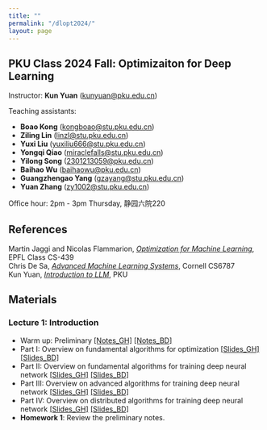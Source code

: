 ```yaml
---
title: ""
permalink: "/dlopt2024/"
layout: page
---
```


## PKU Class 2024 Fall: Optimizaiton for Deep Learning

Instructor: **Kun Yuan** (kunyuan@pku.edu.cn) <br>

Teaching assistants: 
- **Boao Kong** (kongboao@stu.pku.edu.cn) <br> 
- **Ziling Lin** (linzl@stu.pku.edu.cn) <br>
- **Yuxi Liu** (yuxiliu666@stu.pku.edu.cn) <br>
- **Yongqi Qiao** (miraclefalls@stu.pku.edu.cn) <br>
- **Yilong Song** (2301213059@pku.edu.cn) <br>
- **Baihao Wu** (baihaowu@pku.edu.cn) <br>
- **Guangzhengao Yang** (gzayang@stu.pku.edu.cn) <br>
- **Yuan Zhang** (zy1002@stu.pku.edu.cn) <br>

Office hour: 2pm - 3pm Thursday, 静园六院220

## References
Martin Jaggi and Nicolas Flammarion, *[Optimization for Machine Learning](https://github.com/epfml/OptML_course)*, EPFL Class CS-439 <br>
Chris De Sa, *[Advanced Machine Learning Systems](https://www.cs.cornell.edu/courses/cs6787/2021fa/)*, Cornell CS6787 <br>
Kun Yuan, *[Introduction to LLM](https://kunyuan827.github.io/llm2024/)*, PKU

## Materials

### Lecture 1: Introduction <br>
- Warm up: Preliminary [[Notes_GH]](https://github.com/kunyuan827/kunyuan827.github.io/raw/master/resources/notes_ch0.pdf) [[Notes_BD]](https://pan.baidu.com/s/1CRjewPuz9m11FzzG0AIU3g?pwd=35ic) <br>
- Part   I: Overview on fundamental algorithms for optimization [[Slides_GH]](https://github.com/kunyuan827/kunyuan827.github.io/raw/master/resources/Lec1_introduction_01.pdf) [[Slides_BD]](https://pan.baidu.com/s/1mqNOB_8094OETo7nsI3QCw?pwd=jbu6)  <br> 
- Part  II: Overview on fundamental algorithms for training deep neural network [[Slides_GH]](https://github.com/kunyuan827/kunyuan827.github.io/raw/master/resources/Lec1_introduction_02.pdf)  [[Slides_BD]](https://pan.baidu.com/s/1N8yWWyx2z6NhKGiqg5fVZQ?pwd=pzw9) <br> 
- Part III: Overview on advanced algorithms for training deep neural network [[Slides_GH]](https://github.com/kunyuan827/kunyuan827.github.io/raw/master/resources/Lec1_introduction_03.pdf) [[Slides_BD]](https://pan.baidu.com/s/140bkncOmR7CHoodw7zBAcQ?pwd=b8ei) <br> 
- Part  IV: Overview on distributed algorithms for training deep neural network [[Slides_GH]](https://github.com/kunyuan827/kunyuan827.github.io/raw/master/resources/Lec1_introduction_04.pdf) [[Slides_BD]](https://pan.baidu.com/s/1okoQ-xbnrjY_ej97IDHFOQ?pwd=tt9m)<br>
- **Homework 1**: Review the preliminary notes.  

<!--
### Lecture 2: Gradient descent <br>

- Notes: Gradient descent [[Notes_GH]](https://github.com/kunyuan827/kunyuan827.github.io/raw/master/resources/notes_ch1.pdf) [[Notes_BD]](https://pan.baidu.com/s/1FlAAZwhMAkoScx4LDURrPg?pwd=sbwk) <br>
- Slides: Gradient descent [[Slides_GH]](https://github.com/kunyuan827/kunyuan827.github.io/raw/master/resources/Lec2_gradient_descent.pdf) [[Slides_BD]](https://pan.baidu.com/s/1QgNjBzOeqJFq5QFVFLBIgw?pwd=ec6j)  <br>
- **Homework 2**: [[Homework_GH]](https://github.com/kunyuan827/kunyuan827.github.io/raw/master/resources/hw1.pdf) [[Homework_BD]](https://pan.baidu.com/s/1nEhmFrNYgvQssAY_jsBzXQ?pwd=4h9y)  <br> 
- Reading: <br>
    - Stephen Boyd and Lieven Vandenberghe, *Convex Optimization*, Cambridge university press, 2004. [Ch. 2 and 3] <br>
    - Yurii Nesterov, *Introductory lectures on convex optimization: A basic course*, Springer Science & Business Media, 2003 [Sec. 2.1.1, 2.1.3, and 2.1.5] <br>
    - Aston Zhang, Zack C. Lipton, Mu Li, and Alex J. Smola, *[Dive into Deep Learning](https://d2l.ai/index.html)*, [Sec. 5.3]

### Lecture 3: Accelerated gradient descent <br>

- Notes: Accelerated gradient descent [[Notes_GH]](https://github.com/kunyuan827/kunyuan827.github.io/raw/master/resources/notes_ch3.pdf)[[Notes_BD]](https://pan.baidu.com/s/1hxAKGKpiaRTGyKCRymrU5A?pwd=nery) <br>
- Part  I: Polyak momentum; Nesterov momentum; Anderson acceleration; Lower bound [[Slides_GH]](https://github.com/kunyuan827/kunyuan827.github.io/raw/master/resources/Lec3_1_acc_GD.pdf) [[Slides_BD]](https://pan.baidu.com/s/1sefTbKt7AEMZmEfNRNvMXA?pwd=gc27)  <br>
- Part II: Preconditoned GD [[Slides_GH]](https://github.com/kunyuan827/kunyuan827.github.io/raw/master/resources/Lec3_2_precond_GD.pdf) [[Slides_BD]](https://pan.baidu.com/s/1ackF2-iU2yFiP-ixhXa6wg?pwd=nc77)  <br>
- **Homework 3**: [[Homework_GH]](https://github.com/kunyuan827/kunyuan827.github.io/raw/master/resources/hw3.pdf) [[Homework_BD]](https://pan.baidu.com/s/1tqYdqBcTfdgKAWuPJMYDPQ?pwd=7ds9)  <br> 
- Reading: <br>
    - Yurii Nesterov, *Introductory lectures on convex optimization: A basic course*, Springer Science & Business Media, 2003 [Sec. 2.1.2, 2.1.4, and 2.2] <br>
    - Vien V. Mai and Mikael Johansson, *[Anderson Acceleration of Proximal Gradient Methods](https://arxiv.org/abs/1910.08590)*, International Conference on Machine Learning (ICML), 2020

### Lecture 4: Projected gradient descent and Proximal gradient descent <br>

- Notes: Projected gradient descent [[Notes_GH]](https://github.com/kunyuan827/kunyuan827.github.io/raw/master/resources/notes_ch4_1.pdf)[[Notes_BD]](https://pan.baidu.com/s/1z5pxGqRZLlfnCq6LbM2PPg?pwd=ut8r); Proximal gradient descent [[Notes_GH]](https://github.com/kunyuan827/kunyuan827.github.io/raw/master/resources/notes_ch4_2.pdf)[[Notes_BD]](https://pan.baidu.com/s/1AlgaCL9IBnQroGWO4TFInw?pwd=wkn3) <br>
- Part  I: Projection; Constrained minimization; Projected gradient descent [[Slides_GH]](https://github.com/kunyuan827/kunyuan827.github.io/raw/master/resources/Lec4_1_Projected_GD.pdf) [[Slides_BD]](https://pan.baidu.com/s/1_z-KtyxBjP_5H05fneNKqw?pwd=9p7u)  <br>
- Part II: Regularizers; Proximity operator; Proximal gradient descent [[Slides_GH]](https://github.com/kunyuan827/kunyuan827.github.io/raw/master/resources/Lec4_2_Prox_GD.pdf) [[Slides_BD]](https://pan.baidu.com/s/14YWUlhm9ZhDMdUWQ9Cbl9g?pwd=k9pd)  <br>
- **Homework 4**: [[Homework_GH]](https://github.com/kunyuan827/kunyuan827.github.io/raw/master/resources/hw4.pdf) [[Homework_BD]](https://pan.baidu.com/s/1qtKFoyB-qvZzBAhJxprP7w?pwd=b6r9)  <br>

### Lecture 5: Zeroth-order optimization <br>

- Notes: Zeroth-order optimization [[Notes_GH]](https://github.com/kunyuan827/kunyuan827.github.io/raw/master/resources/notes_ch5.pdf)[[Notes_BD]](https://pan.baidu.com/s/1HmcdYHP_VuYsojv_dJuWXw?pwd=c59t)
- Notes: ZO-GD with sphere smoothing [[Notes_GH]](https://github.com/kunyuan827/kunyuan827.github.io/raw/master/resources/notes_ch5_1.pdf)[[Notes_BD]](https://pan.baidu.com/s/1eS5hkqeDHW3otQ2HLHHsUA?pwd=g1rf)
- Slides: Zeroth-order gradient descent; Finite difference; Linear interpolation; Sphere smoothing [[Slides_GH]](https://github.com/kunyuan827/kunyuan827.github.io/raw/master/resources/Lec5_ZO_GD.pdf) [[Slides_BD]](https://pan.baidu.com/s/14ZaQoEpS7ou9laIK9vg_qA?pwd=yk3b)  <br>
- **Homework 5**: [[Homework_GH]](https://github.com/kunyuan827/kunyuan827.github.io/raw/master/resources/hw5.pdf) [[Homework_BD]](https://pan.baidu.com/s/19I-EpqvqtQpqxiUJD_bWCQ?pwd=nqwu)  <br>
- Reading: <br>
    - Yujie Tang, *[Introduction to Zeroth-Order Optimization](https://tyj518.github.io/files/lecture_notes_zo.pdf)*, 2022
    - Ahmad Ajalloeian and Sebastian U. Stich, *[On the Convergence of SGD with Biased Gradients](https://arxiv.org/abs/2008.00051)*, 2021
    - Sijia Liu et. al., *[A Primer on Zeroth-Order Optimization in Signal Processing and Machine Learning](https://arxiv.org/abs/2006.06224)*, 2020
    - Sadhika Malladi et. al., *[Fine-Tuning Language Models with Just Forward Passes](https://arxiv.org/abs/2305.17333)*,2023

### Lecture 6: Stochastic gradient descent <br>

- Notes: Stochastic gradient descent [[Notes_GH]](https://github.com/kunyuan827/kunyuan827.github.io/raw/master/resources/notes_ch6.pdf)[[Notes_BD]](https://pan.baidu.com/s/1PVrSZAMJhOnkpUbqnXYhPA?pwd=ubss)
- Part I: Stochastic optimization; Stochastic gradient descent; Mini-batch SGD [[Slides_GH]](https://github.com/kunyuan827/kunyuan827.github.io/raw/master/resources/Lec6_1_SGD.pdf) [[Slides_BD]](https://pan.baidu.com/s/1Xvc0ov5IvdVNsOffPX1m6Q?pwd=ivpm)  <br>
- Part II: Introduction to convolutional neural network [[Slides_GH]](https://github.com/kunyuan827/kunyuan827.github.io/raw/master/resources/Lec6_2_CNN.pdf) [[Slides_BD]](https://pan.baidu.com/s/1d_ouKEHfLyBuM9kGcgynIQ?pwd=ccd2)  <br>
- **Homework 6**: [[Homework_GH]](https://github.com/kunyuan827/kunyuan827.github.io/raw/master/resources/hw6.pdf) [[Homework_BD]](https://pan.baidu.com/s/1y7gSopjEB4c1_vB7vd5FLg?pwd=zn2z)  <br>
- Reading: <br>
    - Rong Ge et al., *[Escaping from saddle points—online stochastic gradient for tensor decomposition](http://proceedings.mlr.press/v40/Ge15.pdf)*, Conference on learning theory, 2015
    - Chi Jin et al., *[How to escape saddle points efficiently](https://proceedings.mlr.press/v70/jin17a.html)*, International conference on machine learning, 2017.
    - *[Student Notes: Convolutional Neural Networks (CNN) Introduction](https://indoml.com/2018/03/07/student-notes-convolutional-neural-networks-cnn-introduction/)*
    - Andrew Ng, *[Convolutional Neural Networks](https://www.bilibili.com/video/BV1BF411w7xQ/?spm_id_from=333.337.search-card.all.click)*
 
### Lecture 7: Stochastic gradient descent: sampling strategy and stability <br>

- Notes: Sampling and Stability [[Notes_GH]](https://github.com/kunyuan827/kunyuan827.github.io/raw/master/resources/notes_ch7.pdf)[[Notes_BD]](https://pan.baidu.com/s/1WUkqEOV4pOIQoruFn2MjCw?pwd=8rku)
- Part I: SGD with finite sample size; importance sampling; random reshuffling [[Slides_GH]](https://github.com/kunyuan827/kunyuan827.github.io/raw/master/resources/Lec7_1_sampling.pdf)  [[Slides_BD]](https://pan.baidu.com/s/1IxV1awpa-BYnMT_ww1r8uQ?pwd=a9ni) <br>
- Part II: GD stability; SGD stability; Sharpness-aware minimization [[Slides_GH]](https://github.com/kunyuan827/kunyuan827.github.io/raw/master/resources/Lec7_2_stability.pdf)  [[Slides_BD]](https://pan.baidu.com/s/1HYncozXFxVeGLGKkSShvhw?pwd=6at9)<br>
- **Homework 7**: [[Homework_GH]](https://github.com/kunyuan827/kunyuan827.github.io/raw/master/resources/hw7.pdf) [[Homework_BD]](https://pan.baidu.com/s/18lj6tEy2Ps7m_gsFnJrOMg?pwd=2huk)  <br>
- Reading: <br>
    - Kun Yuan et al., *[Stochastic gradient descent with finite samples sizes](https://ieeexplore.ieee.org/document/7738878)*, IEEE Workshop on Machine Learning for Signal Processing, 2016
    - Peilin Zhao and Tong Zhang, *[Stochastic Optimization with Importance Sampling for Regularized Loss Minimization](https://proceedings.mlr.press/v37/zhaoa15.html)*, ICML, 2015.
    - Bicheng Ying et al., *[Stochastic Learning under Random Reshuffling with Constant Step-sizes](https://arxiv.org/abs/1803.07964)*, IEEE Transactions on Signal Processing, 2018
    - Lei Wu et al., *[How SGD selects the global minima in over-parameterized learning: A dynamical stability perspective](https://papers.nips.cc/paper_files/paper/2018/hash/6651526b6fb8f29a00507de6a49ce30f-Abstract.html)*, NeurIPS 2018
    - Lei Wu et al., *[The alignment property of sgd noise and how it helps select flat minima: A stability analysis](https://arxiv.org/abs/2207.02628)*, NeurIPS 2022
    - Pierre Foret et al., *[Sharpness-Aware Minimization for Efficiently Improving Generalization](https://arxiv.org/abs/2010.01412)*, ICML, 2020

### Lecture 8: Momentum and Adaptive SGD <br>

- Notes I: Momentum SGD [[Notes_GH]](https://github.com/kunyuan827/kunyuan827.github.io/raw/master/resources/notes_ch8_1.pdf)[[Notes_BD]](https://pan.baidu.com/s/1EEV-n-UoDN_0PVSsBvUOSg?pwd=gaxf) <br>
- Notes II: Adaptive SGD [[Notes_GH]](https://github.com/kunyuan827/kunyuan827.github.io/raw/master/resources/notes_ch8_2.pdf)[[Notes_BD]](https://pan.baidu.com/s/1eFHbWuFRaaibWJ9wNOly_g?pwd=799k) <br>
- Part I: Momentum SGD; SGD with Nesterov momentum; lower bound in stochastic optimization [[Slides_GH]](https://github.com/kunyuan827/kunyuan827.github.io/raw/master/resources/Lec8_1_mSGD.pdf)  [[Slides_BD]](https://pan.baidu.com/s/1FJVoDRMLU6iZa76Bf87e0g?pwd=feex) <br>
- Part II: Preconditioned SGD; AdaGrad; RMSProp; Adam; AdamW [[Slides_GH]](https://github.com/kunyuan827/kunyuan827.github.io/raw/master/resources/Lec8_2_Adaptive_SGD.pdf)  [[Slides_BD]](https://pan.baidu.com/s/1DRdv77mSLZTN-ifFn5GuGA?pwd=cvke)<br>
- **Homework**: No homework  <br>
- Reading: <br>
   - Ilya Sutskever et al., *[On the importance of initialization and momentum in deep learning](http://proceedings.mlr.press/v28/sutskever13.html)*, ICML, 2013
   - Kun Yuan et al., *[On the influence of momentum acceleration on online learning](https://jmlr.org/papers/v17/16-157.html)*, JMLR, 2016
   - John Duchi et al., *[Adaptive subgradient methods for online learning and stochastic optimization](https://www.jmlr.org/papers/volume12/duchi11a/duchi11a.pdf)*, JMLR, 2011
   - Diederik P. Kingma et al., *[Adam: A Method for Stochastic Optimization](https://arxiv.org/abs/1412.6980)*, 2014
   - Zhishuai Guo et al., *[A novel convergence analysis for algorithms of the adam family](https://arxiv.org/abs/2112.03459)*, 2021
   - Ilya Loshchilov et al., *[Decoupled Weight Decay Regularization](https://openreview.net/forum?id=Bkg6RiCqY7)*, ICLR, 2019

### Lecture 9: Variance reduction <br>

- Notes I: Variance reduction[[Notes_GH]](https://github.com/kunyuan827/kunyuan827.github.io/raw/master/resources/notes_ch9.pdf)[[Notes_BD]](https://pan.baidu.com/s/1EEV-n-UoDN_0PVSsBvUOSg?pwd=gaxf) <br>
- Part I: SAGA; SVRG [[Slides_GH]](https://github.com/kunyuan827/kunyuan827.github.io/raw/master/resources/Lec9_1_VR.pdf)  [[Slides_BD]](https://pan.baidu.com/s/1XZ33pflapuqZS5LrplcRzA?pwd=jr5i) <br>
- Part II: Recurrent Neural Network [[Slides_GH]](https://github.com/kunyuan827/kunyuan827.github.io/raw/master/resources/Lec9_2_RNN.pdf)  [[Slides_BD]](https://pan.baidu.com/s/1TNGnpDqF3SwlHE1ccb4T-w?pwd=exdw)<br>
- Part III: Attention [[Slides_GH]](https://github.com/kunyuan827/kunyuan827.github.io/raw/master/resources/Lec9_3_attention.pdf)  [[Slides_BD]](https://pan.baidu.com/s/1ZfNHKd710sDqcI8OArsUBg?pwd=gs3q)<br>
- **Homework**: No homework  <br>
- Reading: <br>
   - Rie Johnson et al., *[Accelerating stochastic gradient descent using predictive variance reduction](https://proceedings.neurips.cc/paper_files/paper/2013/file/ac1dd209cbcc5e5d1c6e28598e8cbbe8-Paper.pdf)*, NeurIPS 2013
   - Aaron Defazio et al., *[SAGA: A Fast Incremental Gradient Method With Support for Non-Strongly Convex Composite Objectives](https://proceedings.neurips.cc/paper_files/paper/2014/hash/ede7e2b6d13a41ddf9f4bdef84fdc737-Abstract.html)*, NeurIPS 2014
   - [Introduction to recurrent neural network](https://stanford.edu/~shervine/teaching/cs-230/cheatsheet-recurrent-neural-networks)
   - [Dive into deep learning: RNN](https://d2l.ai/chapter_recurrent-neural-networks/index.html)
   - [Dive into deep learning: Attention](https://d2l.ai/chapter_attention-mechanisms-and-transformers/index.html)

### Lecture 10-1: Adversarial learning <br>
- Adversarial attacks; FGSM; PGD; Adversarial learning [[Slides_GH]](https://github.com/kunyuan827/kunyuan827.github.io/raw/master/resources/Lec10_1_adversarial_learning.pdf)  [[Slides_BD]](https://pan.baidu.com/s/14dUPmJnW1Ckg83djgTffog?pwd=4jm1) <br>
- Reading: <br>
   - Ian J. Goodfellow et al., *[Explaining and harnessing adversarial examples](https://arxiv.org/abs/1412.6572)*, 2014.
   - Aleksander Madry et al., *[Towards Deep Learning Models Resistant to Adversarial Attacks](https://openreview.net/pdf?id=rJzIBfZAb)*, ICLR 2018.
   - Ali Shafahi et al., *[Adversarial training for free!](https://proceedings.neurips.cc/paper_files/paper/2019/hash/7503cfacd12053d309b6bed5c89de212-Abstract.html)*, NeurIPS 2019.
   - Eric Wong et al., *[Fast is better than free: Revisiting adversarial training](https://arxiv.org/abs/2001.03994)*, ICLR 2019.

### Lecture 10-2: Gradient clipping <br>
- Gradient exploding; Gradient clipping; L0-L1 smoothness [[Slides_GH]](https://github.com/kunyuan827/kunyuan827.github.io/raw/master/resources/Lec10_2_Grad_clip.pdf)  [[Slides_BD]](https://pan.baidu.com/s/1P61f-jlDLVABGaNjdqy_rw?pwd=8pff) <br>
- **Homework 8**: [[Homework_GH]](https://github.com/kunyuan827/kunyuan827.github.io/raw/master/resources/hw8.pdf) [[Homework_BD]](https://pan.baidu.com/s/1b31wjwbZDXBCqX0v4I2UVw?pwd=4vfh)  <br>
- Reading: <br>
   - Jingzhao Zhang et al., *[Why gradient clipping accelerates training: A theoretical justification for adaptivity](https://arxiv.org/abs/1905.11881)*, ICLR 2019.
   - Bohang Zhang et al., *[Improved analysis of clipping algorithms for non-convex optimization](https://proceedings.neurips.cc/paper_files/paper/2020/hash/b282d1735283e8eea45bce393cefe265-Abstract.html)*, NeurIPS 2020.
   - Anastasia Koloskova et al., *[Revisiting Gradient Clipping: Stochastic bias and tight convergence guarantees](https://arxiv.org/abs/2305.01588)*, ICML 2023.


### Lecture 11: Mixed-Precision Training <br>
- FP32; FP16; Mixed-precision training; 8 bit Adam optimizer; SGD with mixed precision [[Slides_GH]](https://github.com/kunyuan827/kunyuan827.github.io/raw/master/resources/Lec11_mixed_precision.pdf)[[Slides_BD]](https://pan.baidu.com/s/1y7M1Wi4EeFcBNW3w_wJiFA?pwd=yh5x) <br>
- Transformer [[Slides_GH]](https://github.com/kunyuan827/kunyuan827.github.io/raw/master/resources/Transformer.pdf)[[Slides_BD]](https://pan.baidu.com/s/1nBquf_qLoVjgUkQ0_bcQVw?pwd=wdsi) <br>
- **Homework 9**: [[Homework_GH]](https://github.com/kunyuan827/kunyuan827.github.io/raw/master/resources/hw9.pdf) [[Homework_BD]](https://pan.baidu.com/s/1c6NVvqO83JHmyNDQ7hkW5w?pwd=9djs)  <br>
- Reading: <br>
   - Paulius Micikevicius et al., *[Mixed Precision Training](https://arxiv.org/abs/1710.03740)*, ICLR 2018.
   - Tim Dettmers et al., *[8-bit Optimizers via Block-wise Quantization](https://arxiv.org/abs/2110.02861)*, ICLR 2022.
   - Dan Alistarh et.al., *[QSGD: Communication-Efficient SGD via Gradient Quantization and Encoding](https://arxiv.org/abs/1610.02132)*, NeurIPS 2017.
   - *[Transformer模型详解](https://zhuanlan.zhihu.com/p/338817680)*.

### Lecture 12: Meta Learning <br>
- Part I: Introduction to Meta Learning (We will use the great [Slides](https://speech.ee.ntu.edu.tw/~hylee/ml/ml2021-course-data/meta_v3.pdf) from Prof. Hung-Yi Lee) <br>
- Part II: Learning to Initilize; MAML; Reptile [[Slides_GH]](https://github.com/kunyuan827/kunyuan827.github.io/raw/master/resources/Lec12_1_MAML.pdf)[[Slides_BD]](https://pan.baidu.com/s/1oJ50zAMo4bK5Q7GFkcckCw?pwd=r76z) <br>
- Part III: Learning to Optimize [[Slides_GH]](https://github.com/kunyuan827/kunyuan827.github.io/raw/master/resources/Lec12_2_learning_to_learn.pdf)[[Slides_BD]](https://pan.baidu.com/s/1Z6NWa2mFUKeZhaK-Y8B9sQ?pwd=npft) <br>
- Reading: <br>
   - Chelsea Finn et al., *[Model-Agnostic Meta-Learning for Fast Adaptation of Deep Networks](https://arxiv.org/abs/1703.03400)*, ICML 2017
   - Antreas Antoniou et al., *[How to train your MAML](https://arxiv.org/abs/1810.09502)*, ICLR 2019.
   - Alex Nichol et al., *[On First-Order Meta-Learning Algorithms](https://arxiv.org/abs/1803.02999)*, 2018.
   - Marcin Andrychowicz et.al., *[Learning to learn by gradient descent by gradient descent](https://arxiv.org/abs/1606.04474)*, NIPS 2016.
   - Karol Gregor et.al., *[Learning Fast Approximations of Sparse Coding](https://icml.cc/Conferences/2010/papers/449.pdf)*, ICML 2010.
 
### Lecture 13: Decentralized Learning <br>
- Part I: Introduction to distributed learning [[Slides_GH]](https://github.com/kunyuan827/kunyuan827.github.io/raw/master/resources/Lec13_1_DistLearning.pdf)[[Slides_BD]](https://pan.baidu.com/s/1nQcP_cKMH-PASxRgqgKFdw?pwd=r3sp)<br>
- Part II: Decentralized communication; Average consenus; Dynamic average consensus [[Slides_GH]](https://github.com/kunyuan827/kunyuan827.github.io/raw/master/resources/Lec13_2_AvgCns.pdf)[[Slides_BD]](https://pan.baidu.com/s/1xG-DSjgVwd30pZa4ACXD4Q?pwd=73fb) <br>
- Part III: DGD; Diffusion; EXTRA; Exact-Diffusion; Gradient-tracking [[Slides_GH]](https://github.com/kunyuan827/kunyuan827.github.io/raw/master/resources/Lec13_3_DeterministicAlgs.pdf)[[Slides_BD]](https://pan.baidu.com/s/1EyQUzi4V9XgJo4FDBCWuZA?pwd=9wmw) <br>
- Part IV: Transient stage; Stochastic decentralized algorithms [[Slides_GH]](https://github.com/kunyuan827/kunyuan827.github.io/raw/master/resources/Lec13_4_StoAlgs.pdf)[[Slides_BD]](https://pan.baidu.com/s/1splUfg7exWfbGP1GrTAd1Q?pwd=4wda) <br>
- Part V: Exponential graph; One-peer exponential graph; EquiTopo graph [[Slides_GH]](https://github.com/kunyuan827/kunyuan827.github.io/raw/master/resources/Lec13_5_Graphs.pdf)[[Slides_BD]](https://pan.baidu.com/s/1uBrOTN6bMEtLBS9m_T7XJg?pwd=6qcv) <br>
- Part VI: BlueFog library [[Slides_GH]](https://github.com/kunyuan827/kunyuan827.github.io/raw/master/resources/Lec13_6_BlueFog.pdf)[[Slides_BD]](https://pan.baidu.com/s/1F74_NR9FMGd5QaJMD6PDSQ?pwd=dkej) <br>
- Reading: <br>
   - Kun Yuan et al. *[On the convergence of decentralized gradient descent](https://arxiv.org/pdf/1310.7063.pdf)*, SIAM Journal on Optimization, 2016.
   - Wei Shi et al., *[EXTRA: An Exact First-Order Algorithm for Decentralized Consensus Optimization](https://arxiv.org/abs/1404.6264)*, SIAM Journal on Optimization, 2015.
   - Angelia Nedich et al., *[Achieving Geometric Convergence for Distributed Optimization over Time-Varying Graphs](https://arxiv.org/abs/1607.03218)*, SIAM Journal on Optimization, 2017.
   - Anastasia Koloskova et al., *[A Unified Theory of Decentralized SGD with Changing Topology and Local Updates](https://arxiv.org/abs/2003.10422)*, ICML 2020.
   - Kun Yuan et al., *[Removing Data Heterogeneity Influence Enhances Network Topology Dependence of Decentralized SGD](https://arxiv.org/abs/2105.08023)*, JMLR 2023.
   - Bicheng Ying et al., *[Exponential Graph is Provably Efficient for Decentralized Deep Training](https://arxiv.org/abs/2110.13363)*, NeurIPS 2021.
   - Bicheng Ying et al., *[BlueFog: Make Decentralized Algorithms Practical for Optimization and Deep Learning](https://arxiv.org/pdf/2111.04287.pdf)*, 2021.

### Lecture 14: Federated Learning <br>
- Motivation; Local update; FedAvg; Scaffold; Partial client participation [[Slides_GH]](https://github.com/kunyuan827/kunyuan827.github.io/raw/master/resources/Lec14_FL.pdf)[[Slides_BD]](https://pan.baidu.com/s/1-kZ5WLj8uR8nNPU_lHN7XA?pwd=kr26)<br>
- Reading: <br>
    - Jakub Konečný et al. *[Federated Optimization: Distributed Optimization Beyond the Datacenter](https://arxiv.org/abs/1511.03575)*, 2015.
    - Sai Praneeth Karimireddy et al. *[SCAFFOLD: Stochastic Controlled Averaging for Federated Learning](https://arxiv.org/abs/1910.06378)*, ICML 2020.
-->
